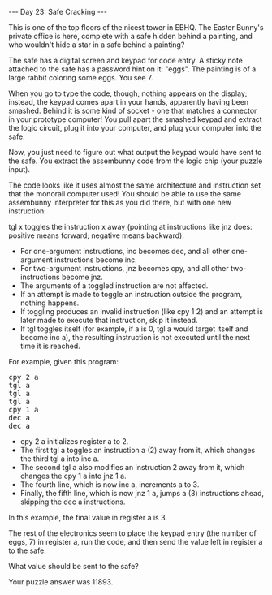 --- Day 23: Safe Cracking ---

This is one of the top floors of the nicest tower in EBHQ. The Easter Bunny's private office is here, complete with a safe hidden 
behind a painting, and who wouldn't hide a star in a safe behind a painting?

The safe has a digital screen and keypad for code entry. A sticky note attached to the safe has a password hint on it: "eggs". The 
painting is of a large rabbit coloring some eggs. You see 7.

When you go to type the code, though, nothing appears on the display; instead, the keypad comes apart in your hands, apparently 
having been smashed. Behind it is some kind of socket - one that matches a connector in your prototype computer! You pull apart the 
smashed keypad and extract the logic circuit, plug it into your computer, and plug your computer into the safe.

Now, you just need to figure out what output the keypad would have sent to the safe. You extract the assembunny code from the logic 
chip (your puzzle input).

The code looks like it uses almost the same architecture and instruction set that the monorail computer used! You should be able to 
use the same assembunny interpreter for this as you did there, but with one new instruction:

tgl x toggles the instruction x away (pointing at instructions like jnz does: positive means forward; negative means backward):

- For one-argument instructions, inc becomes dec, and all other one-argument instructions become inc.
- For two-argument instructions, jnz becomes cpy, and all other two-instructions become jnz.
- The arguments of a toggled instruction are not affected.
- If an attempt is made to toggle an instruction outside the program, nothing happens.
- If toggling produces an invalid instruction (like cpy 1 2) and an attempt is later made to execute that instruction, skip it instead.
- If tgl toggles itself (for example, if a is 0, tgl a would target itself and become inc a), the resulting instruction is not executed until the next time it is reached.

For example, given this program:
<pre>
cpy 2 a
tgl a
tgl a
tgl a
cpy 1 a
dec a
dec a
</pre>
- cpy 2 a initializes register a to 2.
- The first tgl a toggles an instruction a (2) away from it, which changes the third tgl a into inc a.
- The second tgl a also modifies an instruction 2 away from it, which changes the cpy 1 a into jnz 1 a.
- The fourth line, which is now inc a, increments a to 3.
- Finally, the fifth line, which is now jnz 1 a, jumps a (3) instructions ahead, skipping the dec a instructions.

In this example, the final value in register a is 3.

The rest of the electronics seem to place the keypad entry (the number of eggs, 7) in register a, run the code, and then send the 
value left in register a to the safe.

What value should be sent to the safe?

Your puzzle answer was 11893.

